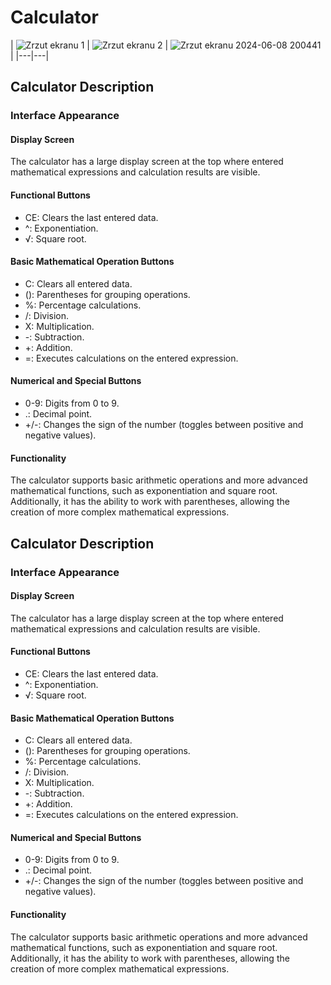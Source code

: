 # Calculator 

| ![Zrzut ekranu 1](https://github.com/Patrykus9371/Android_Studio_Project/assets/59690880/215058b1-f7df-41a0-ba4a-bdc5a8ed7437) | ![Zrzut ekranu 2](https://github.com/Patrykus9371/Android_Studio_Project/assets/59690880/db923ea2-f18b-4a4e-a9b4-ad26f8812228) | ![Zrzut ekranu 2024-06-08 200441](https://github.com/Patrykus9371/Android_Studio_Project/assets/59690880/0681e42c-c877-48d5-b8ac-b856b5a6bcd8) |
|---|---|


## Calculator Description
### Interface Appearance
#### Display Screen
The calculator has a large display screen at the top where entered mathematical expressions and calculation results are visible. 

#### Functional Buttons
- CE: Clears the last entered data.
- ^: Exponentiation.
- √: Square root.

#### Basic Mathematical Operation Buttons
 - C: Clears all entered data.
 - (): Parentheses for grouping operations.
 - %: Percentage calculations.
- /: Division.
 - X: Multiplication.
 - -: Subtraction.
- +: Addition.
 - =: Executes calculations on the entered expression.

#### Numerical and Special Buttons
 - 0-9: Digits from 0 to 9.
 - .: Decimal point.
 - +/-: Changes the sign of the number (toggles between positive and negative values).

#### Functionality
The calculator supports basic arithmetic operations and more advanced mathematical functions, such as exponentiation and square root. Additionally, it has the ability to work with parentheses, allowing the creation of more complex mathematical expressions.

## Calculator Description
### Interface Appearance
#### Display Screen
The calculator has a large display screen at the top where entered mathematical expressions and calculation results are visible. 

#### Functional Buttons
- CE: Clears the last entered data.
- ^: Exponentiation.
- √: Square root.

#### Basic Mathematical Operation Buttons
 - C: Clears all entered data.
 - (): Parentheses for grouping operations.
 - %: Percentage calculations.
- /: Division.
 - X: Multiplication.
 - -: Subtraction.
- +: Addition.
 - =: Executes calculations on the entered expression.

#### Numerical and Special Buttons
 - 0-9: Digits from 0 to 9.
 - .: Decimal point.
 - +/-: Changes the sign of the number (toggles between positive and negative values).

#### Functionality
The calculator supports basic arithmetic operations and more advanced mathematical functions, such as exponentiation and square root. Additionally, it has the ability to work with parentheses, allowing the creation of more complex mathematical expressions.
